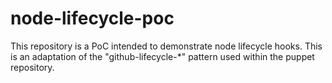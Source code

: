 # node-lifecycle-poc

This repository is a PoC intended to demonstrate node lifecycle hooks. This is an adaptation of the "github-lifecycle-*" pattern used within the puppet repository.
